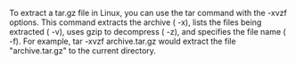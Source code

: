 To extract a tar.gz file in Linux, you can use the tar command with the -xvzf options. This command extracts the archive ( -x), lists the files being extracted ( -v), uses gzip to decompress ( -z), and specifies the file name ( -f). For example, 
tar -xvzf archive.tar.gz 
would extract the file "archive.tar.gz" to the current directory. 